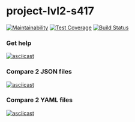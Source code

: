 # project-lvl2-s417

[![Maintainability](https://api.codeclimate.com/v1/badges/4bd240972330b2bbf1e4/maintainability)](https://codeclimate.com/github/Nastya-1000/project-lvl2-s417/maintainability)
[![Test Coverage](https://api.codeclimate.com/v1/badges/4bd240972330b2bbf1e4/test_coverage)](https://codeclimate.com/github/Nastya-1000/project-lvl2-s417/test_coverage)
[![Build Status](https://travis-ci.org/Nastya-1000/project-lvl2-s417.svg?branch=master)](https://travis-ci.org/Nastya-1000/project-lvl2-s417)

### Get help
[![asciicast](https://asciinema.org/a/VFe11g8vqW5K3smjutZZh94wd.png)](https://asciinema.org/a/VFe11g8vqW5K3smjutZZh94wd)

### Compare 2 JSON files
[![asciicast](https://asciinema.org/a/ge8zzK1ZwqWAOSHticIfSxPQN.png)](https://asciinema.org/a/ge8zzK1ZwqWAOSHticIfSxPQN)

### Compare 2 YAML files
[![asciicast](https://asciinema.org/a/8vYOFUTZa1qJdp278ULdTnvn8.png)](https://asciinema.org/a/8vYOFUTZa1qJdp278ULdTnvn8)
